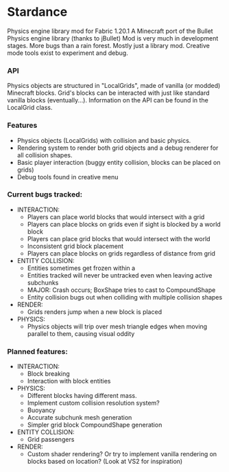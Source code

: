 # Stardance
Physics engine library mod for Fabric 1.20.1
A Minecraft port of the Bullet Physics engine library (thanks to jBullet)
Mod is very much in development stages. More bugs than a rain forest.
Mostly just a library mod. Creative mode tools exist to experiment and debug.
### API
Physics objects are structured in "LocalGrids", made of vanilla (or modded) Minecraft blocks. Grid's blocks can be interacted with just like standard vanilla blocks (eventually...). Information on the API can be found in the LocalGrid class.
### Features
- Physics objects (LocalGrids) with collision and basic physics.
- Rendering system to render both grid objects and a debug renderer for all collision shapes.
- Basic player interaction (buggy entity collision, blocks can be placed on grids)
- Debug tools found in creative menu
### Current bugs tracked:
- INTERACTION:
    - Players can place world blocks that would intersect with a grid
    - Players can place blocks on grids even if sight is blocked by a world block
    - Players can place grid blocks that would intersect with the world
    - Inconsistent grid block placement 
    - Players can place blocks on grids regardless of distance from grid
- ENTITY COLLISION:
    - Entities sometimes get frozen within a 
    - Entities tracked will never be untracked even when leaving active subchunks
    - MAJOR: Crash occurs; BoxShape tries to cast to CompoundShape
    - Entity collision bugs out when colliding with multiple collision shapes
- RENDER:
    - Grids renders jump when a new block is placed
- PHYSICS:
    - Physics objects will trip over mesh triangle edges when moving parallel to them, causing visual oddity
### Planned features:
- INTERACTION:
  - Block breaking
  - Interaction with block entities
- PHYSICS:
  - Different blocks having different mass.
  - Implement custom collision resolution system?
  - Buoyancy
  - Accurate subchunk mesh generation
  - Simpler grid block CompoundShape generation
- ENTITY COLLISION:
  - Grid passengers
- RENDER:
  - Custom shader rendering? Or try to implement vanilla rendering on blocks based on location? (Look at VS2 for inspiration)